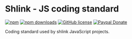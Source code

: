 # Shlink - JS coding standard

[![npm](https://img.shields.io/npm/v/@shlinkio/js-coding-standard?style=flat-square)](https://www.npmjs.com/package/@shlinkio/js-coding-standard)
[![npm downloads](https://img.shields.io/npm/dt/@shlinkio/js-coding-standard?style=flat-square)](https://www.npmjs.com/package/@shlinkio/js-coding-standard)
[![GitHub license](https://img.shields.io/github/license/shlinkio/js-coding-standard.svg?style=flat-square)](https://github.com/shlinkio/js-coding-standard/blob/master/LICENSE)
[![Paypal Donate](https://img.shields.io/badge/Donate-paypal-blue.svg?style=flat-square&logo=paypal&colorA=cccccc)](https://acel.me/donate)

Coding standard used by shlink JavaScript projects.
